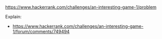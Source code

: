 https://www.hackerrank.com/challenges/an-interesting-game-1/problem

Explain:

- https://www.hackerrank.com/challenges/an-interesting-game-1/forum/comments/749494
